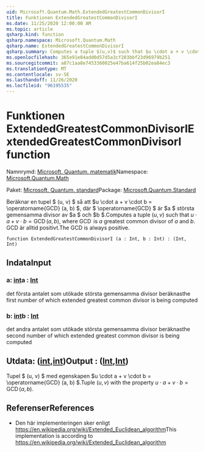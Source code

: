 ```yaml
---
uid: Microsoft.Quantum.Math.ExtendedGreatestCommonDivisorI
title: Funktionen ExtendedGreatestCommonDivisorI
ms.date: 11/25/2020 12:00:00 AM
ms.topic: article
qsharp.kind: function
qsharp.namespace: Microsoft.Quantum.Math
qsharp.name: ExtendedGreatestCommonDivisorI
qsharp.summary: Computes a tuple $(u,v)$ such that $u \cdot a + v \cdot b = \operatorname{GCD}(a, b)$, where $\operatorname{GCD}$ is $a$ greatest common divisor of $a$ and $b$. The GCD is always positive.
ms.openlocfilehash: 365e91e84add0d57d5a3cf203bbf23d96979b251
ms.sourcegitcommit: a87c1aa8e7453360025e47ba614f25b02ea84ec3
ms.translationtype: MT
ms.contentlocale: sv-SE
ms.lasthandoff: 11/26/2020
ms.locfileid: "96195535"
---
```

# <a name="extendedgreatestcommondivisori-function"></a><span data-ttu-id="3ebe1-102">Funktionen ExtendedGreatestCommonDivisorI</span><span class="sxs-lookup"><span data-stu-id="3ebe1-102">ExtendedGreatestCommonDivisorI function</span></span>

<span data-ttu-id="3ebe1-103">Namnrymd: [Microsoft. Quantum. matematik](xref:Microsoft.Quantum.Math)</span><span class="sxs-lookup"><span data-stu-id="3ebe1-103">Namespace: [Microsoft.Quantum.Math](xref:Microsoft.Quantum.Math)</span></span>

<span data-ttu-id="3ebe1-104">Paket: [Microsoft. Quantum. standard](https://nuget.org/packages/Microsoft.Quantum.Standard)</span><span class="sxs-lookup"><span data-stu-id="3ebe1-104">Package: [Microsoft.Quantum.Standard](https://nuget.org/packages/Microsoft.Quantum.Standard)</span></span>


<span data-ttu-id="3ebe1-105">Beräknar en tupel $ (u, v) $ så att $u \cdot a + v \cdot b = \operatorname{GCD} (a, b) $, där $ \operatorname{GCD} $ är $a $ största gemensamma divisor av $a $ och $b $.</span><span class="sxs-lookup"><span data-stu-id="3ebe1-105">Computes a tuple $(u,v)$ such that $u \cdot a + v \cdot b = \operatorname{GCD}(a, b)$, where $\operatorname{GCD}$ is $a$ greatest common divisor of $a$ and $b$.</span></span> <span data-ttu-id="3ebe1-106">GCD är alltid positivt.</span><span class="sxs-lookup"><span data-stu-id="3ebe1-106">The GCD is always positive.</span></span>

```qsharp
function ExtendedGreatestCommonDivisorI (a : Int, b : Int) : (Int, Int)
```


## <a name="input"></a><span data-ttu-id="3ebe1-107">Indata</span><span class="sxs-lookup"><span data-stu-id="3ebe1-107">Input</span></span>

### <a name="a--int"></a><span data-ttu-id="3ebe1-108">a: [int](xref:microsoft.quantum.lang-ref.int)</span><span class="sxs-lookup"><span data-stu-id="3ebe1-108">a : [Int](xref:microsoft.quantum.lang-ref.int)</span></span>

<span data-ttu-id="3ebe1-109">det första antalet som utökade största gemensamma divisor beräknas</span><span class="sxs-lookup"><span data-stu-id="3ebe1-109">the first number of which extended greatest common divisor is being computed</span></span>


### <a name="b--int"></a><span data-ttu-id="3ebe1-110">b: [int](xref:microsoft.quantum.lang-ref.int)</span><span class="sxs-lookup"><span data-stu-id="3ebe1-110">b : [Int](xref:microsoft.quantum.lang-ref.int)</span></span>

<span data-ttu-id="3ebe1-111">det andra antalet som utökade största gemensamma divisor beräknas</span><span class="sxs-lookup"><span data-stu-id="3ebe1-111">the second number of which extended greatest common divisor is being computed</span></span>



## <a name="output--intint"></a><span data-ttu-id="3ebe1-112">Utdata: ([int](xref:microsoft.quantum.lang-ref.int),[int](xref:microsoft.quantum.lang-ref.int))</span><span class="sxs-lookup"><span data-stu-id="3ebe1-112">Output : ([Int](xref:microsoft.quantum.lang-ref.int),[Int](xref:microsoft.quantum.lang-ref.int))</span></span>

<span data-ttu-id="3ebe1-113">Tupel $ (u, v) $ med egenskapen $u \cdot a + v \cdot b = \operatorname{GCD} (a, b) $.</span><span class="sxs-lookup"><span data-stu-id="3ebe1-113">Tuple $(u,v)$ with the property $u \cdot a + v \cdot b = \operatorname{GCD}(a, b)$.</span></span>

## <a name="references"></a><span data-ttu-id="3ebe1-114">Referenser</span><span class="sxs-lookup"><span data-stu-id="3ebe1-114">References</span></span>

- <span data-ttu-id="3ebe1-115">Den här implementeringen sker enligt https://en.wikipedia.org/wiki/Extended_Euclidean_algorithm</span><span class="sxs-lookup"><span data-stu-id="3ebe1-115">This implementation is according to https://en.wikipedia.org/wiki/Extended_Euclidean_algorithm</span></span>